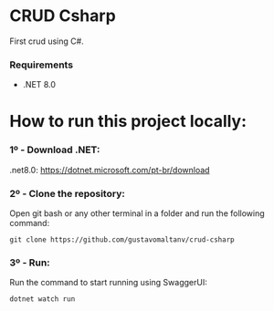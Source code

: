 # CRUD Csharp

First crud using C#.

### Requirements
* .NET 8.0



# How to run this project locally:

### 1º - Download .NET:

.net8.0: https://dotnet.microsoft.com/pt-br/download

### 2º - Clone the repository:

Open git bash or any other terminal in a folder and run the following command:

`git clone https://github.com/gustavomaltanv/crud-csharp`

### 3º - Run:

Run the command to start running using SwaggerUI: 

`dotnet watch run`